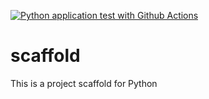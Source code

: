 [![Python application test with Github Actions](https://github.com/mavpuneet/scaffold/actions/workflows/pythonapp.yaml/badge.svg)](https://github.com/mavpuneet/scaffold/actions/workflows/pythonapp.yaml)

# scaffold
This is a project scaffold for Python
